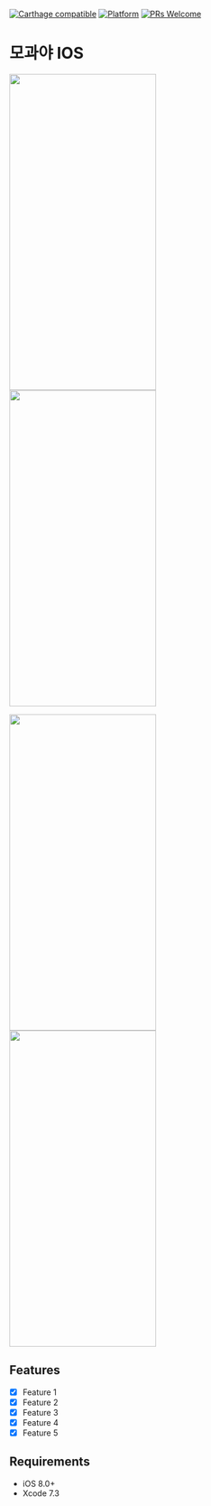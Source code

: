 
[![Carthage compatible](https://img.shields.io/badge/Carthage-compatible-4BC51D.svg?style=flat)](https://github.com/Carthage/Carthage) 
[![Platform](https://img.shields.io/cocoapods/p/LFAlertController.svg?style=flat)](http://cocoapods.org/pods/LFAlertController)
[![PRs Welcome](https://img.shields.io/badge/PRs-welcome-brightgreen.svg?style=flat-square)](http://makeapullrequest.com)
 # 모과야 IOS

<img src="https://user-images.githubusercontent.com/66512239/118223131-d1ff8500-b4bb-11eb-8aaf-6335abe4f95d.png"  width="260" height="560"><img src="https://user-images.githubusercontent.com/66512239/118223509-6964d800-b4bc-11eb-9fc1-09704b6f72f6.png"  width="260" height="560">

<img src="https://user-images.githubusercontent.com/66512239/118224142-864ddb00-b4bd-11eb-88df-1b76d6779815.png"  width="260" height="560"><img src="https://user-images.githubusercontent.com/66512239/118224169-949bf700-b4bd-11eb-9142-966932c60633.png"  width="260" height="560">





## Features

- [x] Feature 1
- [x] Feature 2
- [x] Feature 3
- [x] Feature 4
- [x] Feature 5

## Requirements

- iOS 8.0+
- Xcode 7.3
